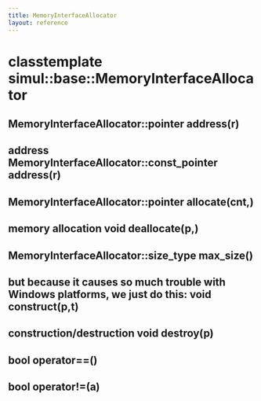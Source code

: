 ```yaml
---
title: MemoryInterfaceAllocator
layout: reference
---
```

classtemplate simul::base::MemoryInterfaceAllocator
===
[]()
MemoryInterfaceAllocator<T>::pointer address(r)
------

address
MemoryInterfaceAllocator<T>::const_pointer address(r)
------

MemoryInterfaceAllocator<T>::pointer allocate(cnt,)
------

memory allocation
void deallocate(p,)
------

MemoryInterfaceAllocator<T>::size_type max_size()
------

but because it causes so much trouble with Windows platforms, we just do this:
void construct(p,t)
------

construction/destruction
void destroy(p)
------

bool operator==()
------

bool operator!=(a)
------

